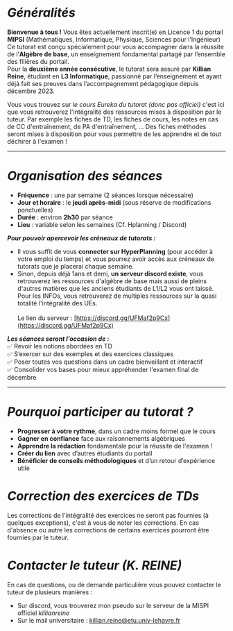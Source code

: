 # _**Généralités**_
**Bienvenue à tous !**
Vous êtes actuellement inscrit(e) en Licence 1 du portail **MIPSI** (Mathématiques, Informatique, Physique, Sciences pour l’Ingénieur) Ce tutorat est conçu spécialement pour vous accompagner dans la réussite de l’**Algèbre de base**, un enseignement fondamental partagé par l’ensemble des filières du portail.
<br/> Pour la **deuxième année consécutive**, le tutorat sera assuré par **Killian Reine**, étudiant en **L3 Informatique**, passionné par l’enseignement et ayant déjà fait ses preuves dans l’accompagnement pédagogique depuis décembre 2023.

Vous vous trouvez sur _le cours Eureka du tutorat (donc pas officiel)_ c'est ici que vous retrouverez l'intégralité des ressources mises à disposition par le tuteur. Par exemple les fiches de TD, les fiches de cours, les notes en cas de CC d'entraînement, de PA d'entraînement, ... Des fiches méthodes seront mises à disposition pour vous permettre de les apprendre et de tout déchirer à l'examen !

---
# _**Organisation des séances**_
- **Fréquence** : une par semaine (2 séances lorsque nécessaire)
- **Jour et horaire** : le **jeudi après-midi** (sous réserve de modifications ponctuelles)
- **Durée** : environ **2h30** par séance
- **Lieu** : variable selon les semaines (Cf. Hplanning / Discord)

**_Pour pouvoir apercevoir les créneaux de tutorats :_**
- Il vous suffit de vous **connecter sur HyperPlanning** (pour accéder à votre emploi du temps) et vous pourrez avoir accès aux créneaux de tutorats que je placerai chaque semaine.
- Sinon, depuis déjà 1ans et demi, **un serveur discord existe**, vous retrouverez les ressources d'algèbre de base mais aussi de pleins d'autres matières que les anciens étudiants de L1/L2 vous ont laissé. Pour les INFOs, vous retrouverez de multiples ressources sur la quasi totalité l'intégralité des UEs.   
<br/> Le lien du serveur : [https://discord.gg/UFMaf2p9Cx](https://discord.gg/UFMaf2p9Cx)
    
**_Les séances seront l’occasion de :_**  
✅ Revoir les notions abordées en TD  
✅ S’exercer sur des exemples et des exercices classiques  
✅ Poser toutes vos questions dans un cadre bienveillant et interactif  
✅ Consolider vos bases pour mieux appréhender l'examen final de décembre

---
# _**Pourquoi participer au tutorat ?**_
- **Progresser à votre rythme**, dans un cadre moins formel que le cours
- **Gagner en confiance** face aux raisonnements algébriques
- **Apprendre la rédaction** fondamentale pour la réussite de l'examen ! 
- **Créer du lien** avec d’autres étudiants du portail
- **Bénéficier de conseils méthodologiques** et d’un retour d’expérience utile

# _**Correction des exercices de TDs**_

Les corrections de l'intégralité des exercices ne seront pas fournies (à quelques exceptions), c'est à vous de noter les corrections. En cas d'absence ou autre les corrections de certains exercices pourront être fournies par le tuteur. 

# _**Contacter le tuteur (K. REINE)**_
    
En cas de questions, ou de demande particulière vous pouvez contacter le tuteur de plusieurs manières : 
- Sur discord, vous trouverez mon pseudo sur le serveur de la MISPI officiel _killianreine_
- Sur le mail universitaire : [killian.reine@etu.univ-lehavre.fr](http://killian.reine@etu.univ-lehavre.fr)

